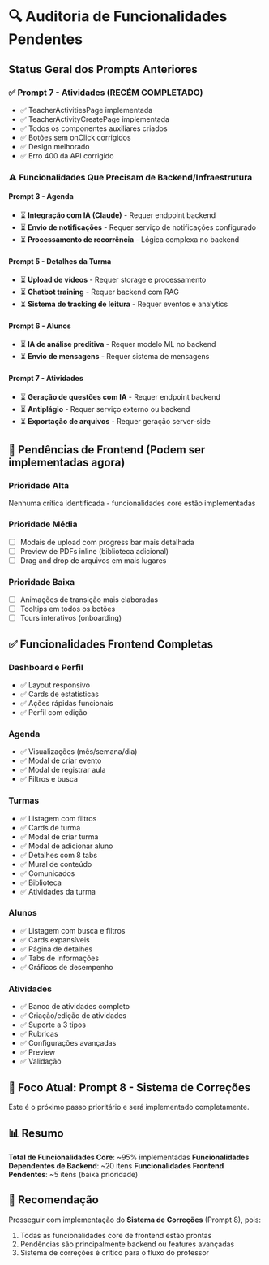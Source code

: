 # 🔍 Auditoria de Funcionalidades Pendentes

## Status Geral dos Prompts Anteriores

### ✅ Prompt 7 - Atividades (RECÉM COMPLETADO)
- ✅ TeacherActivitiesPage implementada
- ✅ TeacherActivityCreatePage implementada
- ✅ Todos os componentes auxiliares criados
- ✅ Botões sem onClick corrigidos
- ✅ Design melhorado
- ✅ Erro 400 da API corrigido

### ⚠️ Funcionalidades Que Precisam de Backend/Infraestrutura

#### Prompt 3 - Agenda
- ⏳ **Integração com IA (Claude)** - Requer endpoint backend
- ⏳ **Envio de notificações** - Requer serviço de notificações configurado
- ⏳ **Processamento de recorrência** - Lógica complexa no backend

#### Prompt 5 - Detalhes da Turma
- ⏳ **Upload de vídeos** - Requer storage e processamento
- ⏳ **Chatbot training** - Requer backend com RAG
- ⏳ **Sistema de tracking de leitura** - Requer eventos e analytics

#### Prompt 6 - Alunos
- ⏳ **IA de análise preditiva** - Requer modelo ML no backend
- ⏳ **Envio de mensagens** - Requer sistema de mensagens

#### Prompt 7 - Atividades
- ⏳ **Geração de questões com IA** - Requer endpoint backend
- ⏳ **Antiplágio** - Requer serviço externo ou backend
- ⏳ **Exportação de arquivos** - Requer geração server-side

## 📝 Pendências de Frontend (Podem ser implementadas agora)

### Prioridade Alta
Nenhuma crítica identificada - funcionalidades core estão implementadas

### Prioridade Média
- [ ] Modais de upload com progress bar mais detalhada
- [ ] Preview de PDFs inline (biblioteca adicional)
- [ ] Drag and drop de arquivos em mais lugares

### Prioridade Baixa
- [ ] Animações de transição mais elaboradas
- [ ] Tooltips em todos os botões
- [ ] Tours interativos (onboarding)

## ✅ Funcionalidades Frontend Completas

### Dashboard e Perfil
- ✅ Layout responsivo
- ✅ Cards de estatísticas
- ✅ Ações rápidas funcionais
- ✅ Perfil com edição

### Agenda
- ✅ Visualizações (mês/semana/dia)
- ✅ Modal de criar evento
- ✅ Modal de registrar aula
- ✅ Filtros e busca

### Turmas
- ✅ Listagem com filtros
- ✅ Cards de turma
- ✅ Modal de criar turma
- ✅ Modal de adicionar aluno
- ✅ Detalhes com 8 tabs
- ✅ Mural de conteúdo
- ✅ Comunicados
- ✅ Biblioteca
- ✅ Atividades da turma

### Alunos
- ✅ Listagem com busca e filtros
- ✅ Cards expansíveis
- ✅ Página de detalhes
- ✅ Tabs de informações
- ✅ Gráficos de desempenho

### Atividades
- ✅ Banco de atividades completo
- ✅ Criação/edição de atividades
- ✅ Suporte a 3 tipos
- ✅ Rubricas
- ✅ Configurações avançadas
- ✅ Preview
- ✅ Validação

## 🎯 Foco Atual: Prompt 8 - Sistema de Correções

Este é o próximo passo prioritário e será implementado completamente.

## 📊 Resumo

**Total de Funcionalidades Core**: ~95% implementadas
**Funcionalidades Dependentes de Backend**: ~20 itens
**Funcionalidades Frontend Pendentes**: ~5 itens (baixa prioridade)

## 🚀 Recomendação

Prosseguir com implementação do **Sistema de Correções** (Prompt 8), pois:
1. Todas as funcionalidades core de frontend estão prontas
2. Pendências são principalmente backend ou features avançadas
3. Sistema de correções é crítico para o fluxo do professor
